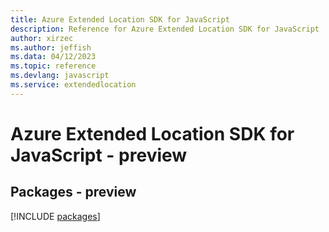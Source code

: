 ```yaml
---
title: Azure Extended Location SDK for JavaScript
description: Reference for Azure Extended Location SDK for JavaScript
author: xirzec
ms.author: jeffish
ms.data: 04/12/2023
ms.topic: reference
ms.devlang: javascript
ms.service: extendedlocation
---
```

# Azure Extended Location SDK for JavaScript - preview
## Packages - preview
[!INCLUDE [packages](extended-location-index.md)]